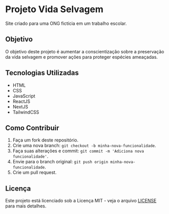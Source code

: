 # Projeto Vida Selvagem

Site criado para uma ONG fictícia em um trabalho escolar.

## Objetivo

O objetivo deste projeto é aumentar a conscientização sobre a preservação da vida selvagem e promover ações para proteger espécies ameaçadas.

## Tecnologias Utilizadas

- HTML
- CSS
- JavaScript
- ReactJS
- NextJS
- TailwindCSS

## Como Contribuir

1. Faça um fork deste repositório.
2. Crie uma nova branch: `git checkout -b minha-nova-funcionalidade`.
3. Faça suas alterações e commit: `git commit -m 'Adiciona nova funcionalidade'`.
4. Envie para o branch original: `git push origin minha-nova-funcionalidade`.
5. Crie um pull request.

## Licença

Este projeto está licenciado sob a Licença MIT - veja o arquivo [LICENSE](LICENSE) para mais detalhes.
